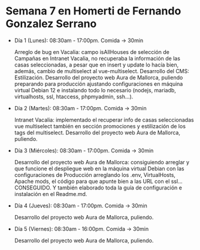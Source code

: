 # Semana 7 en Homerti de Fernando Gonzalez Serrano

- Día 1 (Lunes):
08:30am - 17:00pm.
Comida -> 30min

    Arreglo de bug en Vacalia: campo isAllHouses de selección de Campañas en Intranet Vacalia, no recuperaba la información de las casas seleccionadas, a pesar que en insert y update lo hacía bien, además, cambio de multiselect al vue-multiselect.
    Desarrollo del CMS: Estilización.
    Desarrollo del proyecto web Aura de Mallorca, puliendo preparando para producción ajustando configuraciones en máquina virtual Debian 12 e instalando todo lo necesario (nodejs, mariadb, virtualhosts, ssl, htaccess, phpmyadmin, ssh...).

- Día 2 (Martes):
08:30am - 17:00pm.
Comida -> 30min

    Intranet Vacalia: implementado el recuperar info de casas seleccionadas vue multiselect también en sección promociones y estilización de los tags del multiselect.
    Desarrollo del proyecto web Aura de Mallorca, puliendo.

- Día 3 (Miércoles):
08:30am - 17:00pm.
Comida -> 30min

    Desarrollo del proyecto web Aura de Mallorca: consiguiendo arreglar y que funcione el despliegue web en la máquina virtual Debian con las configuraciones de Producción arreglando los .env, VirtualHosts, Apache mods, el código para que apunte bien a las URL con el ssl... CONSEGUIDO.
    Y también elaborado toda la guía de configuración e instalación en el Readme.md.

- Día 4 (Jueves):
08:30am - 17:00pm.
Comida -> 30min

    Desarrollo del proyecto web Aura de Mallorca, puliendo.

- Día 5 (Viernes):
08:30am - 16:00pm.
Comida -> 30min

    Desarrollo del proyecto web Aura de Mallorca, puliendo.
